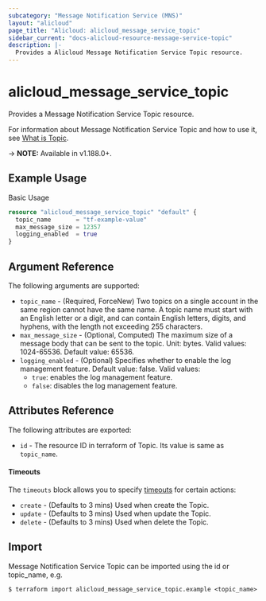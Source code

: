 ```yaml
---
subcategory: "Message Notification Service (MNS)"
layout: "alicloud"
page_title: "Alicloud: alicloud_message_service_topic"
sidebar_current: "docs-alicloud-resource-message-service-topic"
description: |-
  Provides a Alicloud Message Notification Service Topic resource.
---
```


# alicloud\_message\_service\_topic

Provides a Message Notification Service Topic resource.

For information about Message Notification Service Topic and how to use it, see [What is Topic](https://www.alibabacloud.com/help/en/message-service/latest/createtopic).

-> **NOTE:** Available in v1.188.0+.

## Example Usage

Basic Usage

```terraform
resource "alicloud_message_service_topic" "default" {
  topic_name       = "tf-example-value"
  max_message_size = 12357
  logging_enabled  = true
}
```

## Argument Reference

The following arguments are supported:

* `topic_name` - (Required, ForceNew) Two topics on a single account in the same region cannot have the same name. A topic name must start with an English letter or a digit, and can contain English letters, digits, and hyphens, with the length not exceeding 255 characters.
* `max_message_size` - (Optional, Computed) The maximum size of a message body that can be sent to the topic. Unit: bytes. Valid values: 1024-65536. Default value: 65536.
* `logging_enabled` - (Optional) Specifies whether to enable the log management feature. Default value: false. Valid values:
  - `true`: enables the log management feature.
  - `false`: disables the log management feature.

## Attributes Reference

The following attributes are exported:

* `id` - The resource ID in terraform of Topic. Its value is same as `topic_name`.

#### Timeouts

The `timeouts` block allows you to specify [timeouts](https://www.terraform.io/docs/configuration-0-11/resources.html#timeouts) for certain actions:

* `create` - (Defaults to 3 mins) Used when create the Topic.
* `update` - (Defaults to 3 mins) Used when update the Topic.
* `delete` - (Defaults to 3 mins) Used when delete the Topic.

## Import

Message Notification Service Topic can be imported using the id or topic_name, e.g.

```shell
$ terraform import alicloud_message_service_topic.example <topic_name>
```
